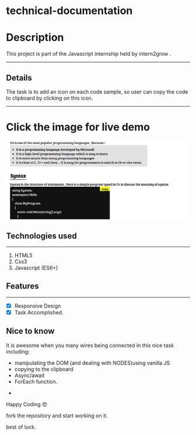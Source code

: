 # technical-documentation

# Description

This project is part of the Javascript internship held by intern2grow .

---

## Details

The task is to add an icon on each code sample, so user can copy the code to clipboard by clicking on this icon.

---

# Click the image for live demo

[<img src='./img.png'>](https://youssuf-bakry.github.io/technical-documentation/)

## Technologies used

---

1. HTML5
2. Css3
3. Javascript (ES6+)

## Features

---

- [x] Responsive Design
- [x] Task Accomplished.

## Nice to know

It is awesome when you many wires being connected in this nice task including:

- manipulating the DOM (and dealing with NODES)using vanilla JS
- copying to the clipboard
- Async/await
- ForEach function.

*

Happy Coding 😍

fork the repository and start working on it.

best of luck.
